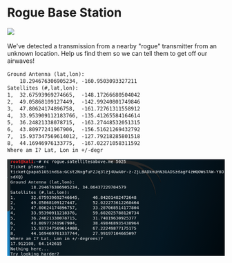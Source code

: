 # Rogue Base Station
![](https://media.giphy.com/media/l3fZPu5EPb6xEzL44/giphy.gif)

We've detected a transmission from a nearby "rogue" transmitter from an unknown location. Help us find them so we can tell them to get off our airwaves!

```
Ground Antenna (lat,lon):
	18.294676306905234, -160.9503093327211
Satellites (#,lat,lon):
1,	32.67593969274665,	-148.17266680504042
2,	49.05868109127449,	-142.99240801749846
3,	47.80624174896758,	-161.72761311558912
4,	33.953909112183766,	-135.41265584164614
5,	36.24821338078715,	-163.27448532051315
6,	43.80977241967906,	-156.51621269432792
7,	15.937347569614012,	-127.79218285801518
8,	44.16946976133775,	-167.02271058311592
Where am I? Lat, Lon in +/-degr
```

![](https://github.com/AmieDD/ADDVulcan/blob/master/Space%20and%20Things/Rogue%20Base%20Station/Images/roguebase.png)
